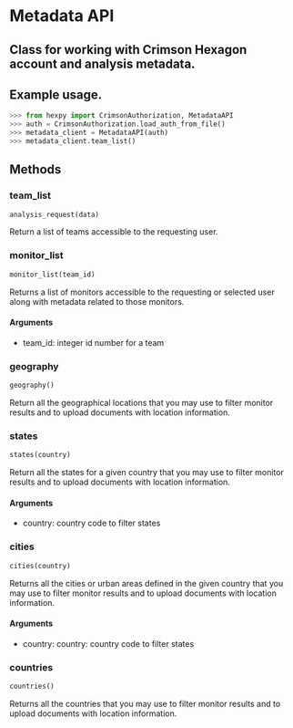 # Metadata API

## Class for working with Crimson Hexagon account and analysis metadata.

## Example usage.

```python
>>> from hexpy import CrimsonAuthorization, MetadataAPI
>>> auth = CrimsonAuthorization.load_auth_from_file()
>>> metadata_client = MetadataAPI(auth)
>>> metadata_client.team_list()
```

## Methods

### team_list
```python
analysis_request(data)
```
Return a list of teams accessible to the requesting user.

### monitor_list
```python
monitor_list(team_id)
```
Returns a list of monitors accessible to the requesting or selected user along with metadata related to those monitors.

#### Arguments
* team_id: integer id number for a team

### geography
```python
geography()
```
Return all the geographical locations that you may use to filter monitor results and to upload documents with location information.

### states
```python
states(country)
```
Return all the states for a given country that you may use to filter monitor results and to upload documents with location information.

#### Arguments
* country: country code to filter states

### cities
```python
cities(country)
```
Returns all the cities or urban areas defined in the given country that you may use to filter monitor results and to upload documents with location information. 

#### Arguments
* country: country: country code  to filter states

### countries
```python
countries()
```
Returns all the countries that you may use to filter monitor results and to upload documents with location information.
